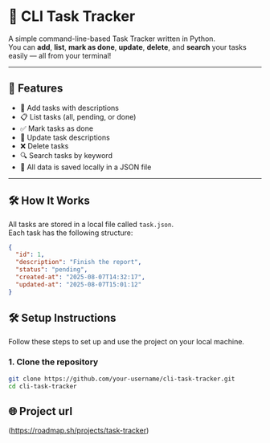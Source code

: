 # 🧠 CLI Task Tracker

A simple command-line-based Task Tracker written in Python.  
You can **add**, **list**, **mark as done**, **update**, **delete**, and **search** your tasks easily — all from your terminal!

---

## 🚀 Features

- 📌 Add tasks with descriptions
- 📋 List tasks (all, pending, or done)
- ✅ Mark tasks as done
- 📝 Update task descriptions
- ❌ Delete tasks
- 🔍 Search tasks by keyword
- 💾 All data is saved locally in a JSON file

---

## 🛠️ How It Works

All tasks are stored in a local file called `task.json`.  
Each task has the following structure:

```json
{
  "id": 1,
  "description": "Finish the report",
  "status": "pending",
  "created-at": "2025-08-07T14:32:17",
  "updated-at": "2025-08-07T15:01:12"
}

```
## 🛠️ Setup Instructions

Follow these steps to set up and use the project on your local machine.

### 1. Clone the repository

```bash
git clone https://github.com/your-username/cli-task-tracker.git
cd cli-task-tracker
```

## 🌐 Project url
(https://roadmap.sh/projects/task-tracker)
